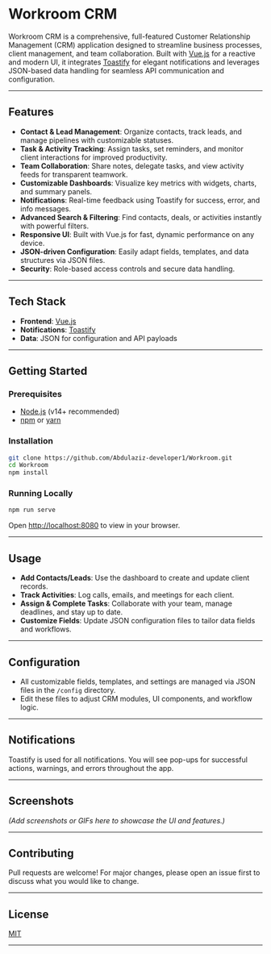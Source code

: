 # Workroom CRM

Workroom CRM is a comprehensive, full-featured Customer Relationship Management (CRM) application designed to streamline business processes, client management, and team collaboration. Built with [Vue.js](https://vuejs.org/) for a reactive and modern UI, it integrates [Toastify](https://apvarun.github.io/toastify-js/) for elegant notifications and leverages JSON-based data handling for seamless API communication and configuration.

---

## Features

- **Contact & Lead Management**: Organize contacts, track leads, and manage pipelines with customizable statuses.
- **Task & Activity Tracking**: Assign tasks, set reminders, and monitor client interactions for improved productivity.
- **Team Collaboration**: Share notes, delegate tasks, and view activity feeds for transparent teamwork.
- **Customizable Dashboards**: Visualize key metrics with widgets, charts, and summary panels.
- **Notifications**: Real-time feedback using Toastify for success, error, and info messages.
- **Advanced Search & Filtering**: Find contacts, deals, or activities instantly with powerful filters.
- **Responsive UI**: Built with Vue.js for fast, dynamic performance on any device.
- **JSON-driven Configuration**: Easily adapt fields, templates, and data structures via JSON files.
- **Security**: Role-based access controls and secure data handling.

---

## Tech Stack

- **Frontend**: [Vue.js](https://vuejs.org/)
- **Notifications**: [Toastify](https://apvarun.github.io/toastify-js/)
- **Data**: JSON for configuration and API payloads

---

## Getting Started

### Prerequisites

- [Node.js](https://nodejs.org/en/) (v14+ recommended)
- [npm](https://www.npmjs.com/) or [yarn](https://yarnpkg.com/)

### Installation

```bash
git clone https://github.com/Abdulaziz-developer1/Workroom.git
cd Workroom
npm install
```

### Running Locally

```bash
npm run serve
```

Open [http://localhost:8080](http://localhost:8080) to view in your browser.

---

## Usage

- **Add Contacts/Leads**: Use the dashboard to create and update client records.
- **Track Activities**: Log calls, emails, and meetings for each client.
- **Assign & Complete Tasks**: Collaborate with your team, manage deadlines, and stay up to date.
- **Customize Fields**: Update JSON configuration files to tailor data fields and workflows.

---

## Configuration

- All customizable fields, templates, and settings are managed via JSON files in the `/config` directory.
- Edit these files to adjust CRM modules, UI components, and workflow logic.

---

## Notifications

Toastify is used for all notifications. You will see pop-ups for successful actions, warnings, and errors throughout the app.

---

## Screenshots

*(Add screenshots or GIFs here to showcase the UI and features.)*

---

## Contributing

Pull requests are welcome! For major changes, please open an issue first to discuss what you would like to change.

---

## License

[MIT](LICENSE)

---
